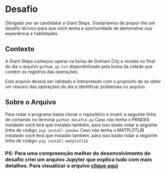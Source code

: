 # Desafio

Obrigado por se candidatar a Giant Steps. Gostaríamos de propor-lhe um desafio técnico para que você tenha a oportunidade de demonstrar sua experiência e habilidades.

## Contexto

A Giant Steps começou operar na bolsa de Gotham City e recebe no final do dia o arquivo `gotham_op.txt` disponibilizado pela bolsa da cidade que contém os registros das operações.

Este arquivo deverá ser validado e interpretado com o propósito de se obter um resumo das operações do dia e identificar problemas no arquivo.

## Sobre o Arquivo

Para rodar o programa basta clonar o repositório e inserir a seguinte linha de comando no terminal
```python desafio.py```
Caso não tenha o PANDAS instalado você terá que instalalo também, para isso basta rodar a seguinte linha de código:
```pip install pandas```
Caso não tenha o MATPLOTLIB instalado você terá que instalalo também, para isso basta rodar a seguinte linha de código:
```pip install matplotlib```

### PS: Para uma compreenção melhor do desenvolvimento do desafio criei um arquivo Jupyter que explica tudo com mais detalhes. Para visualizar o arquivo [clique aqui](desafio.ipynb)
